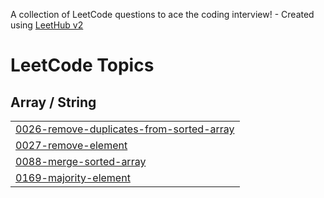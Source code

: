 A collection of LeetCode questions to ace the coding interview! - Created using [LeetHub v2](https://github.com/arunbhardwaj/LeetHub-2.0)
<!---LeetCode Topics Start-->
# LeetCode Topics
## Array / String
|  |
| ------- |
| [0026-remove-duplicates-from-sorted-array](https://github.com/eyadselmy1/technicalInterviews/tree/master/0026-remove-duplicates-from-sorted-array) |
| [0027-remove-element](https://github.com/eyadselmy1/technicalInterviews/tree/master/0027-remove-element) |
| [0088-merge-sorted-array](https://github.com/eyadselmy1/technicalInterviews/tree/master/0088-merge-sorted-array) |
| [0169-majority-element](https://github.com/eyadselmy1/technicalInterviews/tree/master/0169-majority-element) |
